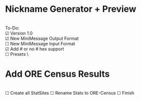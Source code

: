 # Nickname Generator + Preview 
\
To-Do: \
☑ Version 1.0 \
☑ New MiniMessage Output Format \
☐ New MiniMessage Input Format \
☑ Add # or no # hex support \
☐ Presets \
# Add ORE Census Results
\
☐ Create all StatSites
☐ Rename Stats to ORE-Census
☐ Finish

